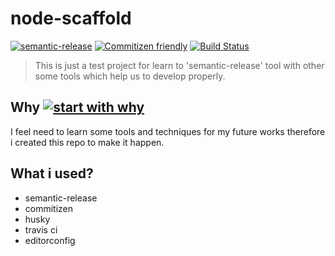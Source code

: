 # node-scaffold

[![semantic-release](https://img.shields.io/badge/%20%20%F0%9F%93%A6%F0%9F%9A%80-semantic--release-e10079.svg)](https://github.com/semantic-release/semantic-release) [![Commitizen friendly](https://img.shields.io/badge/commitizen-friendly-brightgreen.svg)](http://commitizen.github.io/cz-cli/) [![Build Status](https://travis-ci.org/ridvanaltun/node-scaffold.png?branch=master)](https://travis-ci.org/ridvanaltun/node-scaffold)

> This is just a test project for learn to 'semantic-release' tool with other some tools which help us to develop properly.

## Why [![start with why](https://img.shields.io/badge/start%20with-why%3F-brightgreen.svg?style=flat)](http://www.ted.com/talks/simon_sinek_how_great_leaders_inspire_action)

I feel need to learn some tools and techniques for my future works therefore i created this repo to make it happen.

## What i used?

- semantic-release
- commitizen
- husky
- travis ci
- editorconfig